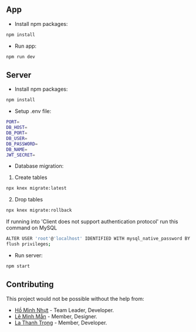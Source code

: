 ## App

- Install npm packages:

```sh
npm install
```

- Run app:

```sh
npm run dev
```

## Server
- Install npm packages:

```bash
npm install
```

- Setup .env file:

```bash
PORT=
DB_HOST=
DB_PORT=
DB_USER=
DB_PASSWORD=
DB_NAME=
JWT_SECRET=
```

- Database migration:

1. Create tables

```bash
npx knex migrate:latest
```

2. Drop tables

```bash
npx knex migrate:rollback
```

If running into 'Client does not support authentication protocol' run this command on MySQL

```bash
ALTER USER 'root'@'localhost' IDENTIFIED WITH mysql_native_password BY 'password';
flush privileges;
```

- Run server:

```bash
npm start
```

## Contributing
This project would not be possible without the help from:
- [Hồ Minh Nhựt](https://github.com/Kaito0506) - Team Leader, Developer.
- [Lê Minh Mẫn](https://github.com/LeMinhMan2809) - Member, Designer.
- [La Thanh Trọng](https://github.com/LaThanhTrong) - Member, Developer.